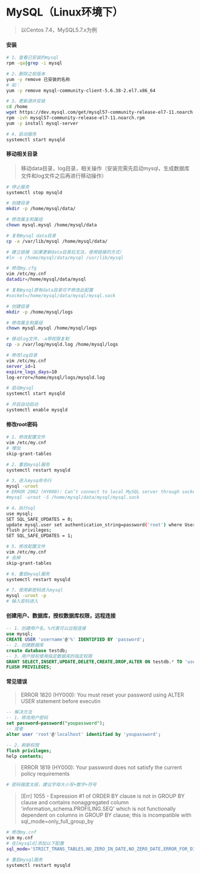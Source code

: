 # MySQL（Linux环境下）

> 以Centos 7.4，MySQL5.7.x为例  

#### 安装

```bash
# 1、查看已安装的mysql
rpm -qa|grep -i mysql

# 2、删除之前版本
yum -y remove 已安装的名称
# 如：
yum -y remove mysql-community-client-5.6.38-2.el7.x86_64

# 3、更新源并安装
cd /home
wget https://dev.mysql.com/get/mysql57-community-release-el7-11.noarch.rpm
rpm -ivh mysql57-community-release-el7-11.noarch.rpm
yum -y install mysql-server

# 4、启动服务
systemctl start mysqld
```

#### 移动相关目录

> 移动data目录，log目录，相关操作（安装完需先启动mysql，生成数据库文件和log文件之后再进行移动操作）

```bash
# 停止服务
systemctl stop mysqld

# 创建目录
mkdir -p /home/mysql/data/

# 修改属主和属组
chown mysql.mysql /home/mysql/data

# 复制mysql data目录
cp -a /var/lib/mysql /home/mysql/data/

# 建立链接（如果更新data目录后无法，使用链接的方式）
#ln -s /home/mysql/data/mysql /usr/lib/mysql

# 修改my.cfg
vim /etc/my.cnf
datadir=/home/mysql/data/mysql

# 复制mysql原有data目录可不修改此配置
#socket=/home/mysql/data/mysql/mysql.sock

# 创建目录
mkdir -p /home/mysql/logs

# 修改属主和属组
chown mysql.mysql /home/mysql/logs

# 移动log文件，-a带权限复制
cp -a /var/log/mysqld.log /home/mysql/logs

# 修改log目录
vim /etc/my.cnf
server_id=1
expire_logs_days=10
log-error=/home/mysql/logs/mysqld.log

# 启动mysql
systemctl start mysqld

# 开启自动启动
systemctl enable mysqld
```

#### 修改root密码

```bash
# 1、修改配置文件
vim /etc/my.cnf
# 增加
skip-grant-tables

# 2、重启mysql服务
systemctl restart mysqld

# 3、进入mysq命令行
mysql -uroot
# ERROR 2002 (HY000): Can’t connect to local MySQL server through socket ‘/var/lib/mysql/mysql.sock’ (2)
#mysql -uroot -S /home/mysql/data/mysql/mysql.sock

# 4、执行sql
use mysql;
SET SQL_SAFE_UPDATES = 0;
update mysql.user set authentication_string=password('root') where User='root';
flush privileges;
SET SQL_SAFE_UPDATES = 1;

# 5、修改配置文件
vim /etc/my.cnf
# 去掉
skip-grant-tables

# 6、重启mysql服务
systemctl restart mysqld

# 7、使用新密码进入mysql
mysql -uroot -p
# 输入密码进入
```

#### 创建用户、数据库，授权数据库权限，远程连接

```sql
-- 1、创建用户名，%代表可以远程连接
use mysql;
CREATE USER 'username'@'%' IDENTIFIED BY 'password';
-- 2、创建数据库
create database testdb;
-- 3、用户授权使用指定数据库的指定权限
GRANT SELECT,INSERT,UPDATE,DELETE,CREATE,DROP,ALTER ON testdb.* TO 'username'@'%' IDENTIFIED BY 'password';
FLUSH PRIVILEGES;
```

#### 常见错误

> ERROR 1820 \(HY000\): You must reset your password using ALTER USER statement before executin

```sql
-- 解决方法
-- 1、修改用户密码
set password=password("youpassword");
-- 或者
alter user 'root'@'localhost' identified by 'youpassword';

-- 2、刷新权限
flush privileges;
help contents;
```

> ERROR 1819 (HY000): Your password does not satisfy the current policy requirements

```bash
# 密码强度太弱，建议字母大小写+数字+符号
```

> [Err] 1055 - Expression #1 of ORDER BY clause is not in GROUP BY clause and contains nonaggregated column 'information_schema.PROFILING.SEQ' which is not functionally dependent on columns in GROUP BY clause; this is incompatible with sql_mode=only_full_group_by

```bash
# 修改my.cnf
vim my.cnf
# 在[mysqld]添加以下配置
sql_mode='STRICT_TRANS_TABLES,NO_ZERO_IN_DATE,NO_ZERO_DATE,ERROR_FOR_DIVISION_BY_ZERO,NO_AUTO_CREATE_USER,NO_ENGINE_SUBSTITUTION'

# 重启mysql服务
systemctl restart mysqld
```